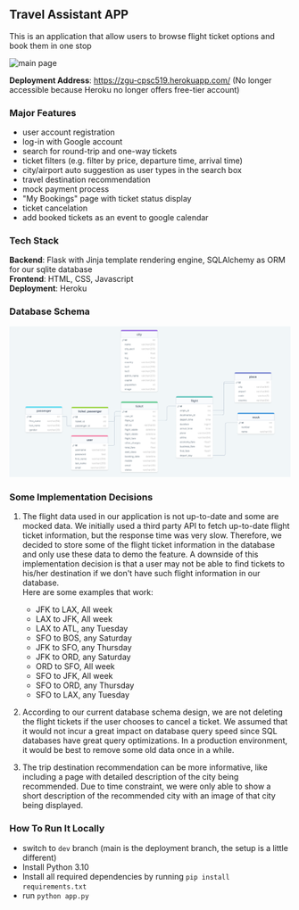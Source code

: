 ## Travel Assistant APP
This is an application that allow users to browse flight ticket options and book them in one stop

![main page](images/main_page.png)

**Deployment Address**: https://zgu-cpsc519.herokuapp.com/ (No longer accessible because Heroku no longer offers free-tier account)

### Major Features
- user account registration
- log-in with Google account
- search for round-trip and one-way tickets
- ticket filters (e.g. filter by price, departure time, arrival time)
- city/airport auto suggestion as user types in the search box
- travel destination recommendation 
- mock payment process
- "My Bookings" page with ticket status display
- ticket cancelation
- add booked tickets as an event to google calendar

### Tech Stack
**Backend**: Flask with Jinja template rendering engine, SQLAlchemy as ORM for our sqlite database  
**Frontend**: HTML, CSS, Javascript  
**Deployment**: Heroku

### Database Schema
![shcema](images/database_schema.png)

### Some Implementation Decisions
1. The flight data used in our application is not up-to-date and some are mocked data. We initially used a third party API to fetch up-to-date flight ticket information, but the response time was very slow. Therefore, we decided to store some of the flight ticket information in the database and only use these data to demo the feature. A downside of this implementation decision is that a user may not be able to find tickets to his/her destination if we don't have such flight information in our database.  
Here are some examples that work:  
    - JFK to LAX, All week
    - LAX to JFK, All week
    - LAX to ATL, any Tuesday
    - SFO to BOS, any Saturday
    - JFK to SFO, any Thursday
    - JFK to ORD, any Saturday
    - ORD to SFO, All week
    - SFO to JFK, All week
    - SFO to ORD, any Thursday
    - SFO to LAX, any Tuesday

2. According to our current database schema design, we are not deleting the flight tickets if the user chooses to cancel a ticket. We assumed that it would not incur a great impact on database query speed since SQL databases have great query optimizations. In a production environment, it would be best to remove some old data once in a while.
3. The trip destination recommendation can be more informative, like including a page with detailed description of the city being recommended. Due to time constraint, we were only able to show a short description of the recommended city with an image of that city being displayed.

### How To Run It Locally
- switch to `dev` branch (main is the deployment branch, the setup is a little different) 
- Install Python 3.10
- Install all required dependencies by running `pip install requirements.txt`
- run `python app.py`


